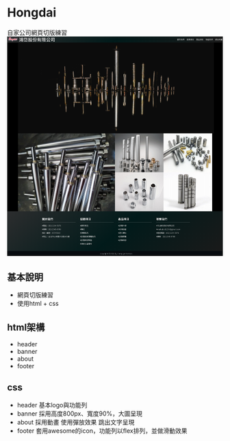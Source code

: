 # Hongdai
自家公司網頁切版練習
![ScreenShot](https://github.com/henry355212/-Hongdai/blob/main/img/%E9%A6%96%E9%A0%81.png)
## 基本說明
- 網頁切版練習
- 使用html + css

## html架構
- header
- banner
- about
- footer

## css
- header 基本logo與功能列
- banner 採用高度800px、寬度90%，大圖呈現
- about 採用動畫 使用彈放效果 跳出文字呈現
- footer 套用awesome的icon，功能列以flex排列，並做滑動效果

